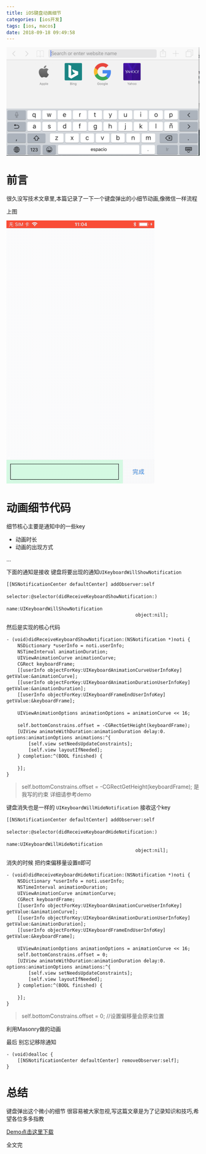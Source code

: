 ```yaml
---
title: iOS键盘动画细节
categories: [ios开发]
tags: [ios, macos]
date: 2018-09-18 09:49:58
---
```



![](/assets/images/20180918KeyboardAnimation/keyboard1.png)


# 前言

很久没写技术文章里,本篇记录了一下一个键盘弹出的小细节动画,像微信一样流程


上图

![](/assets/images/20180918KeyboardAnimation/keyboardAnimation.gif)



# 动画细节代码


细节核心主要是通知中的一些key

* 动画时长
* 动画的出现方式

...

下面的通知是接收 键盘将要出现的通知`UIKeyboardWillShowNotification`



``` objc
[[NSNotificationCenter defaultCenter] addObserver:self
                                             selector:@selector(didReceiveKeyboardShowNotification:)
                                                 name:UIKeyboardWillShowNotification
                                               object:nil];
```

然后是实现的核心代码

``` objc
- (void)didReceiveKeyboardShowNotification:(NSNotification *)noti {
    NSDictionary *userInfo = noti.userInfo;
    NSTimeInterval animationDuration;
    UIViewAnimationCurve animationCurve;
    CGRect keyboardFrame;
    [[userInfo objectForKey:UIKeyboardAnimationCurveUserInfoKey] getValue:&animationCurve];
    [[userInfo objectForKey:UIKeyboardAnimationDurationUserInfoKey] getValue:&animationDuration];
    [[userInfo objectForKey:UIKeyboardFrameEndUserInfoKey] getValue:&keyboardFrame];
    
    UIViewAnimationOptions animationOptions = animationCurve << 16;
    
    self.bottomConstrains.offset = -CGRectGetHeight(keyboardFrame);
    [UIView animateWithDuration:animationDuration delay:0. options:animationOptions animations:^{
        [self.view setNeedsUpdateConstraints];
        [self.view layoutIfNeeded];
    } completion:^(BOOL finished) {
        
    }];
}
```

> self.bottomConstrains.offset = -CGRectGetHeight(keyboardFrame); 是我写的约束 详细请参考demo


键盘消失也是一样的 `UIKeyboardWillHideNotification` 接收这个key

``` objc
[[NSNotificationCenter defaultCenter] addObserver:self
                                             selector:@selector(didReceiveKeyboardHideNotification:)
                                                 name:UIKeyboardWillHideNotification
                                               object:nil];
```


消失的时候 把约束偏移量设置`0`即可

``` objc
- (void)didReceiveKeyboardHideNotification:(NSNotification *)noti {
    NSDictionary *userInfo = noti.userInfo;
    NSTimeInterval animationDuration;
    UIViewAnimationCurve animationCurve;
    CGRect keyboardFrame;
    [[userInfo objectForKey:UIKeyboardAnimationCurveUserInfoKey] getValue:&animationCurve];
    [[userInfo objectForKey:UIKeyboardAnimationDurationUserInfoKey] getValue:&animationDuration];
    [[userInfo objectForKey:UIKeyboardFrameEndUserInfoKey] getValue:&keyboardFrame];
    
    UIViewAnimationOptions animationOptions = animationCurve << 16;
    self.bottomConstrains.offset = 0;
    [UIView animateWithDuration:animationDuration delay:0. options:animationOptions animations:^{
        [self.view setNeedsUpdateConstraints];
        [self.view layoutIfNeeded];
    } completion:^(BOOL finished) {
        
    }];
}
```

> self.bottomConstrains.offset = 0; //设置偏移量会原来位置



利用Masonry做的动画


最后 别忘记移除通知


``` objc
- (void)dealloc {
    [[NSNotificationCenter defaultCenter] removeObserver:self];
}
```


# 总结


键盘弹出这个微小的细节 很容易被大家忽视,写这篇文章是为了记录知识和技巧,希望各位多多指教


[Demo点击这里下载](https://github.com/sunyazhou13/KeyboardAnimation)

全文完


